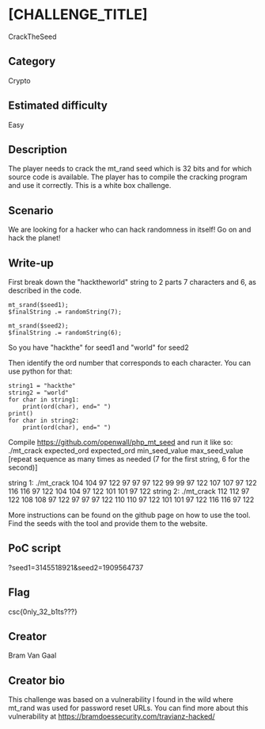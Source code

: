 # [CHALLENGE_TITLE]
CrackTheSeed

## Category
Crypto

## Estimated difficulty
Easy

## Description
The player needs to crack the mt_rand seed which is 32 bits and for which source code is available. The player has to compile the cracking program and use it correctly. This is a white box challenge.

## Scenario
We are looking for a hacker who can hack randomness in itself! Go on and hack the planet!

## Write-up
First break down the "hacktheworld" string to 2 parts 7 characters and 6, as described in the code.
```
mt_srand($seed1);
$finalString .= randomString(7);

mt_srand($seed2);
$finalString .= randomString(6);
```
So you have "hackthe" for seed1 and "world" for seed2

Then identify the ord number that corresponds to each character. You can use python for that:

```
string1 = "hackthe"
string2 = "world"
for char in string1:
	print(ord(char), end=" ")
print()
for char in string2:
	print(ord(char), end=" ")
```

Compile https://github.com/openwall/php_mt_seed and run it like so:
./mt_crack expected_ord expected_ord min_seed_value max_seed_value [repeat sequence as many times as needed (7 for the first string, 6 for the second)]

string 1: ./mt_crack 104 104 97 122  97 97 97 122  99 99 97 122  107 107 97 122  116 116 97 122  104 104 97 122  101 101 97 122
string 2: ./mt_crack 112 112 97 122  108 108 97 122  97 97 97 122  110 110 97 122  101 101 97 122  116 116 97 122

More instructions can be found on the github page on how to use the tool. Find the seeds with the tool and provide them to the website.

## PoC script
?seed1=3145518921&seed2=1909564737

## Flag
csc{0nly_32_b1ts???}

## Creator
Bram Van Gaal

## Creator bio
This challenge was based on a vulnerability I found in the wild where mt_rand was used for password reset URLs. You can find more about this vulnerability at https://bramdoessecurity.com/travianz-hacked/

